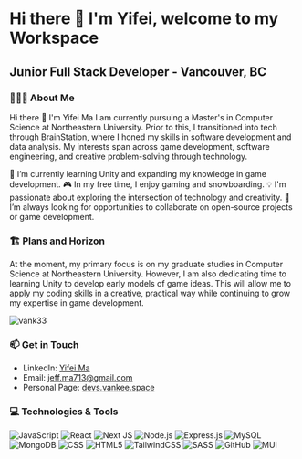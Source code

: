 
# Hi there 👋 I'm Yifei, welcome to my Workspace #

## **Junior Full Stack Developer - Vancouver, BC** ##

### 🙋🏻‍♂️ About Me ###

Hi there 👋 I'm Yifei Ma
I am currently pursuing a Master's in Computer Science at Northeastern University. Prior to this, I transitioned into tech through BrainStation, where I honed my skills in software development and data analysis. My interests span across game development, software engineering, and creative problem-solving through technology.

🌱 I’m currently learning Unity and expanding my knowledge in game development.
🎮 In my free time, I enjoy gaming and snowboarding.
💡 I'm passionate about exploring the intersection of technology and creativity.
🔭 I’m always looking for opportunities to collaborate on open-source projects or game development.

### 🏗️ Plans and Horizon ###

At the moment, my primary focus is on my graduate studies in Computer Science at Northeastern University. However, I am also dedicating time to learning Unity to develop early models of game ideas. This will allow me to apply my coding skills in a creative, practical way while continuing to grow my expertise in game development.

<div style="display: flex; justify-content: flex-start; align-items: center;">
    <img style="width: 40%, height: 100px" src="https://github-readme-streak-stats.herokuapp.com/?user=vank33&show_icons=true&theme=radical" alt="vank33" />
</div>


### 📫 Get in Touch
- LinkedIn: [Yifei Ma](https://www.linkedin.com/in/jeff-yifei-ma)
- Email: [jeff.ma713@gmail.com](mailto:jeff.ma713@gmail.com.com)
- Personal Page: [devs.vankee.space](https://devs.vankee.space)

### 💻 Technologies & Tools
![JavaScript](https://img.shields.io/badge/-JavaScript-%23F7DF1E?style=for-the-badge&logo=javascript&logoColor=black)
![React](https://img.shields.io/badge/-React-%23282C34?style=for-the-badge&logo=react)
![Next JS](https://img.shields.io/badge/Next-black?style=for-the-badge&logo=next.js&logoColor=white)
![Node.js](https://img.shields.io/badge/-Node.js-%23339933?style=for-the-badge&logo=node.js&logoColor=white)
![Express.js](https://img.shields.io/badge/-Express.js-%23000000?style=for-the-badge&logo=express)
![MySQL](https://img.shields.io/badge/mysql-4479A1.svg?style=for-the-badge&logo=mysql&logoColor=white)
![MongoDB](https://img.shields.io/badge/MongoDB-%234ea94b.svg?style=for-the-badge&logo=mongodb&logoColor=white)
![CSS](https://img.shields.io/badge/-CSS3-%231572B6?style=for-the-badge&logo=css3)
![HTML5](https://img.shields.io/badge/-HTML5-%23E34F26?style=for-the-badge&logo=html5&logoColor=white)
![TailwindCSS](https://img.shields.io/badge/tailwindcss-%2338B2AC.svg?style=for-the-badge&logo=tailwind-css&logoColor=white)
![SASS](https://img.shields.io/badge/-SASS-%23CC6699?style=for-the-badge&logo=sass&logoColor=white)
![GitHub](https://img.shields.io/badge/-GitHub-%23181717?style=for-the-badge&logo=github)
![MUI](https://img.shields.io/badge/MUI-%230081CB.svg?style=for-the-badge&logo=mui&logoColor=white)





